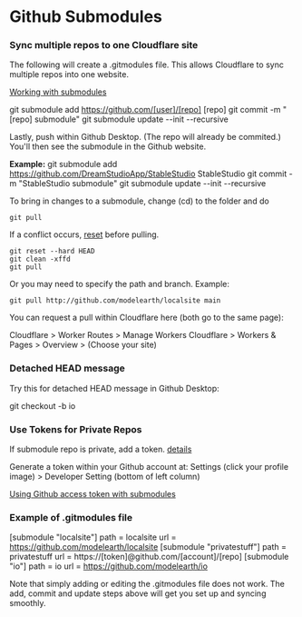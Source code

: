 # Github Submodules

### Sync multiple repos to one Cloudflare site

The following will create a .gitmodules file.
This allows Cloudflare to sync multiple repos into one website.

[Working with submodules](https://github.blog/2016-02-01-working-with-submodules/)

git submodule add https://github.com/[user]/[repo] [repo]
git commit -m "[repo] submodule"
git submodule update --init --recursive

Lastly, push within Github Desktop. (The repo will already be commited.) 
You'll then see the submodule in the Github website.

**Example:**
git submodule add https://github.com/DreamStudioApp/StableStudio StableStudio
git commit -m "StableStudio submodule"
git submodule update --init --recursive

<!--Note: You'll switch the branch in GitHub Desktop to get updates to a submodule, then commit your main project so it's using the most recent version of each submodule.-->

To bring in changes to a submodule, change (cd) to the folder and do

	git pull

If a conflict occurs, [reset](https://stackoverflow.com/questions/6335681/how-do-i-get-the-latest-version-of-my-code) before pulling.

	git reset --hard HEAD
	git clean -xffd
	git pull

Or you may need to specify the path and branch. Example:

	git pull http://github.com/modelearth/localsite main

<!-- Cloudflare will automatically pull in updates when submodule repos are updated.-->
You can request a pull within Cloudflare here (both go to the same page):  

Cloudflare > Worker Routes > Manage Workers
Cloudflare > Workers & Pages > Overview > (Choose your site)


### Detached HEAD message

Try this for detached HEAD message in Github Desktop:

git checkout -b io

### Use Tokens for Private Repos

If submodule repo is private, add a token. [details](https://stackoverflow.com/questions/72786625/deploying-repos-with-submodules-using-cloudflare-pages)

Generate a token within your Github account at:
Settings (click your profile image) > Developer Setting (bottom of left column)
<!-- For display: selected no expiration "repo" Full control of private repositories -->

[Using Github access token with submodules](https://medium.com/@alexander.sirenko/using-github-access-token-with-submodules-5038b6d639e8)


### Example of .gitmodules file

[submodule "localsite"]
	path = localsite
	url = https://github.com/modelearth/localsite
[submodule "privatestuff"]
	path = privatestuff
	url = https://[token]@github.com/[account]/[repo]
[submodule "io"]
	path = io
	url = https://github.com/modelearth/io

Note that simply adding or editing the .gitmodules file does not work. 
The add, commit and update steps above will get you set up and syncing smoothly.

